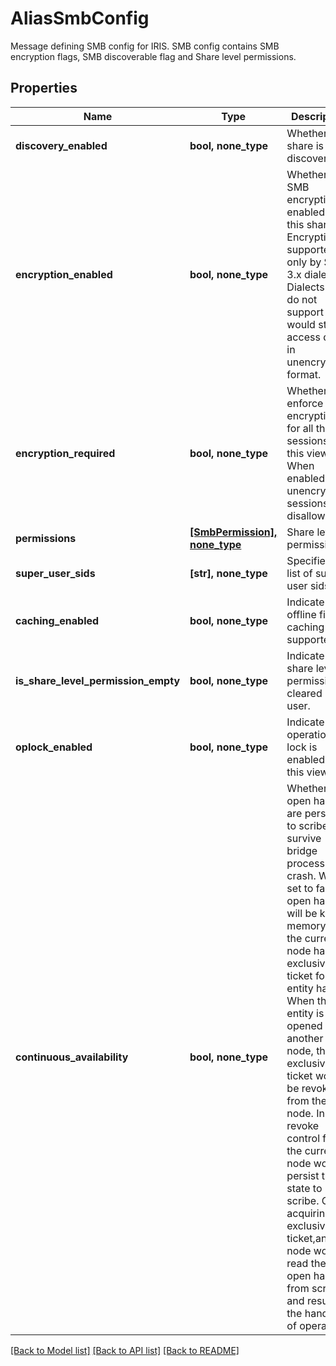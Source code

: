 # AliasSmbConfig

Message defining SMB config for IRIS. SMB config contains SMB encryption   flags, SMB discoverable flag and Share level permissions.

## Properties
Name | Type | Description | Notes
------------ | ------------- | ------------- | -------------
**discovery_enabled** | **bool, none_type** | Whether the share is discoverable. | [optional] 
**encryption_enabled** | **bool, none_type** | Whether SMB encryption is enabled for this share. Encryption is supported   only by SMB 3.x dialects. Dialects that do not support would still   access data in unencrypted format. | [optional] 
**encryption_required** | **bool, none_type** | Whether to enforce encryption for all the sessions for this view. When   enabled all unencrypted sessions are disallowed. | [optional] 
**permissions** | [**[SmbPermission], none_type**](SmbPermission.md) | Share level permissions. | [optional] 
**super_user_sids** | **[str], none_type** | Specifies a list of super user sids. | [optional] 
**caching_enabled** | **bool, none_type** | Indicate if offline file caching is supported | [optional] 
**is_share_level_permission_empty** | **bool, none_type** | Indicate if share level permission is cleared by user. | [optional] 
**oplock_enabled** | **bool, none_type** | Indicate the operation lock is enabled by this view. | [optional] 
**continuous_availability** | **bool, none_type** | Whether file open handles are persited to scribe to survive bridge   process crash. When set to false, open handles will be kept in   memory untill the current node has exclusive ticket for the entity   handle. When the entity is opened from another node, the exclusive   ticket would be revoked from the node. In revoke control flow, the   current node would persist the state to scribe. On acquiring the   exclusive ticket,another node would read the file open handles from   scribe and resume the handling of operation. | [optional] 

[[Back to Model list]](../README.md#documentation-for-models) [[Back to API list]](../README.md#documentation-for-api-endpoints) [[Back to README]](../README.md)



